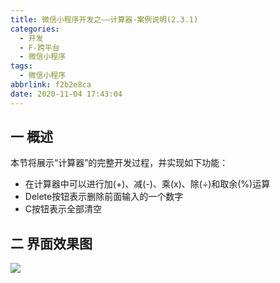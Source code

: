 ```yaml
---
title: 微信小程序开发之——计算器-案例说明(2.3.1)
categories:
  - 开发
  - F-跨平台
  - 微信小程序
tags:
  - 微信小程序
abbrlink: f2b2e8ca
date: 2020-11-04 17:43:04
---
```

## 一 概述

本节将展示“计算器”的完整开发过程，并实现如下功能：

* 在计算器中可以进行加(+)、减(-)、乘(x)、除(÷)和取余(%)运算
* Delete按钮表示删除前面输入的一个数字
* C按钮表示全部清空

<!--more-->

## 二 界面效果图
![][1]


[1]:https://cdn.staticaly.com/gh/PGzxc/CDN/master/blog-wechat/wechat-calc-total-view.gif
